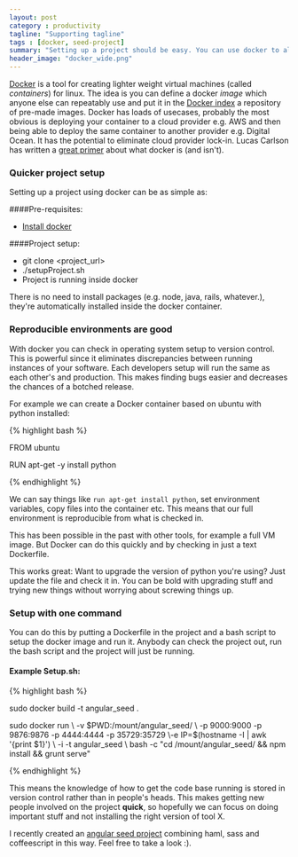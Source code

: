 ```yaml
---
layout: post
category : productivity
tagline: "Supporting tagline"
tags : [docker, seed-project]
summary: "Setting up a project should be easy. You can use docker to allow others to have your project running in just one command."
header_image: "docker_wide.png"
---
```


[Docker](https://www.docker.io) is a tool for creating lighter weight virtual machines (called *containers*) for linux. The idea is you can define a docker *image* which anyone else can repeatably use and put it in the [Docker index](https://index.docker.io) a repository of pre-made images.
Docker has loads of usecases, probably the most obvious is deploying your container to a cloud provider e.g. AWS and then being able to deploy the same container to another provider e.g. Digital Ocean.
It has the potential to eliminate cloud provider lock-in. Lucas Carlson has written a [great primer](http://www.centurylinklabs.com/what-is-docker-and-when-to-use-it/) about what docker is (and isn't).

### Quicker project setup
Setting up a project using docker can be as simple as:

####Pre-requisites:

* [Install docker](http://docs.docker.com/installation/ubuntulinux/)

####Project setup:

* git clone <project_url>
* ./setupProject.sh
* Project is running inside docker

There is no need to install packages (e.g. node, java, rails, whatever.), they're automatically installed inside the docker container.

### Reproducible environments are good

With docker you can check in operating system setup to version control. This is powerful since it eliminates discrepancies
between running instances of your software. Each developers setup will run the same as each other's and production. This makes
finding bugs easier and decreases the chances of a botched release.

For example we can create a Docker container based on ubuntu with python installed:

{% highlight bash %}

FROM ubuntu

RUN apt-get -y install python

{% endhighlight %}

We can say things like `run apt-get install python`, set environment variables, copy files into the container etc.
This means that our full environment is reproducible from what is checked in.

This has been possible in the past with other tools, for example a full VM image. But Docker can do this quickly and by checking in just a text Dockerfile.

This works great: Want to upgrade the version of python you're using? Just update the file and check it in. You can be bold with
upgrading stuff and trying new things without worrying about screwing things up.

### Setup with one command

You can do this by putting a Dockerfile in the project and a bash script to setup the docker image and run it.
Anybody can check the project out, run the bash script and the project will just be running.

#### Example Setup.sh:
{% highlight bash %}


sudo docker build -t angular_seed .

sudo docker run
\ -v $PWD:/mount/angular_seed/
\ -p 9000:9000 -p 9876:9876 -p 4444:4444 -p 35729:35729
\-e IP=$(hostname -I | awk '{print $1}')
\ -i -t angular_seed
\ bash -c "cd /mount/angular_seed/ && npm install && grunt serve"

{% endhighlight %}

This means the knowledge of how to get the code base running is stored in version control rather than in people's heads.
This makes getting new people involved on the project **quick**, so hopefully we can focus on doing important stuff and not installing the right version of tool X.

I recently created an [angular seed project](https://github.com/richardgill/dockered-angular-seed) combining haml, sass and coffeescript in this way. Feel free to take a look :).
